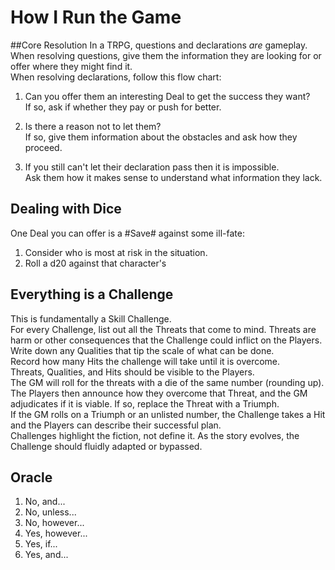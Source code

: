 # How I Run the Game
##Core Resolution
In a TRPG, questions and declarations *are* gameplay.  
When resolving questions, give them the information they are looking for or offer where they might find it.  
When resolving declarations, follow this flow chart:  
1. Can you offer them an interesting Deal to get the success they want?  
	If so, ask if whether they pay or push for better.
	
2. Is there a reason not to let them?  
	If so, give them information about the obstacles and ask how they proceed.
	
3. If you still can't let their declaration pass then it is impossible.  
	Ask them how it makes sense to understand what information they lack.

## Dealing with Dice
One Deal you can offer is a #Save# against some ill-fate:  
1. Consider who is most at risk in the situation.  
2. Roll a d20 against that character's

## Everything is a Challenge
This is fundamentally a Skill Challenge.  
For every Challenge, list out all the Threats that come to mind. 
Threats are harm or other consequences that the Challenge could inflict on the Players.  
Write down any Qualities that tip the scale of what can be done.  
Record how many Hits the challenge will take until it is overcome.  
Threats, Qualities, and Hits should be visible to the Players.  
The GM will roll for the threats with a die of the same number (rounding up).  
The Players then announce how they overcome that Threat, and the GM adjudicates if it is viable. If so, replace the Threat with a Triumph.  
If the GM rolls on a Triumph or an unlisted number, the Challenge takes a Hit and the Players can describe their successful plan.  
Challenges highlight the fiction, not define it. As the story evolves, the Challenge should fluidly adapted or bypassed.  


## Oracle
1. No, and...  
2. No, unless...  
3. No, however...  
4. Yes, however...  
5. Yes, if...  
6. Yes, and...  
